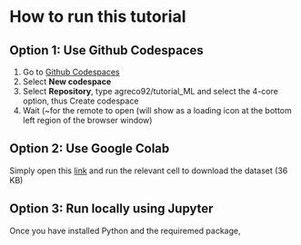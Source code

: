 # How to run this tutorial

## Option 1: Use Github Codespaces

1. Go to [Github Codespaces](https://github.com/codespaces "link")
2. Select **New codespace**
3. Select **Repository**, type agreco92/tutorial_ML and select the 4-core option, thus Create codespace
4. Wait (~for the remote to open (will show as a loading icon at the bottom left region of the browser window)

## Option 2: Use Google Colab

Simply open this [link](https://colab.research.google.com/github/agreco92/tutorial_ML/blob/main/test0.ipynb) and run the relevant cell to download the dataset (36 KB)

## Option 3: Run locally using Jupyter

Once you have installed Python and the requiremed package,
